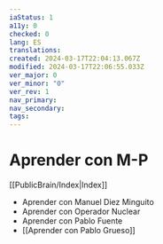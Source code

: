 ```yaml
---
iaStatus: 1
a11y: 0
checked: 0
lang: ES
translations: 
created: 2024-03-17T22:04:13.067Z
modified: 2024-03-17T22:06:55.033Z
ver_major: 0
ver_minor: "0"
ver_rev: 1
nav_primary: 
nav_secondary: 
tags:
---
```

# Aprender con M-P

[[PublicBrain/Index|Index]]

* Aprender con Manuel Diez Minguito
* Aprender con Operador Nuclear
* Aprender con Pablo Fuente
* [[Aprender con Pablo Grueso]]